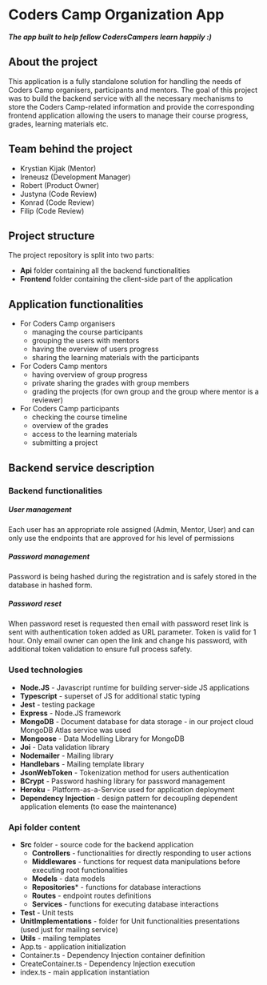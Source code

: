 
# Coders Camp Organization App
***The app built to help fellow CodersCampers learn happily :)***

## About the project
This application is a fully standalone solution for handling the needs of Coders Camp organisers, participants and mentors.
The goal of this project was to build the backend service with all the necessary mechanisms to store the Coders Camp-related information and provide the corresponding frontend application allowing the users to manage their course progress, grades, learning materials etc.

## Team behind the project
- Krystian Kijak (Mentor)
- Ireneusz (Development Manager)
- Robert (Product Owner)
- Justyna (Code Review)
- Konrad (Code Review)
- Filip (Code Review)

## Project structure
The project repository is split into two parts:
- **Api** folder containing all the backend functionalities
- **Frontend** folder containing the client-side part of the application

## Application functionalities
- For Coders Camp organisers
    - managing the course participants
    - grouping the users with mentors
    - having the overview of users progress
    - sharing the learning materials with the participants
- For Coders Camp mentors
    - having overview of group progress
    - private sharing the grades with group members
    - grading the projects (for own group and the group where mentor is a reviewer)
- For Coders Camp participants      
    - checking the course timeline
    - overview of the grades
    - access to the learning materials
    - submitting a project

## Backend service description
### Backend functionalities
##### User management
Each user has an appropriate role assigned (Admin, Mentor, User) and can only use the endpoints that are approved for his level of permissions
##### Password management
Password is being hashed during the registration and is safely stored in the database in hashed form.
##### Password reset
When password reset is requested then email with password reset link is sent with authentication token added as URL parameter. Token is valid for 1 hour. Only email owner can open the link and change his password, with additional token validation to ensure full process safety.

### Used technologies
- **Node.JS** - Javascript runtime for building server-side JS applications
- **Typescript** - superset of JS for additional static typing
- **Jest** - testing package
- **Express** - Node.JS framework
- **MongoDB** - Document database for data storage - in our project cloud MongoDB Atlas service was used
- **Mongoose** - Data Modelling Library for MongoDB
- **Joi** - Data validation library
- **Nodemailer** - Mailing library
- **Handlebars** - Mailing template library
- **JsonWebToken** - Tokenization method for users authentication
- **BCrypt** - Password hashing library for password management
- **Heroku** - Platform-as-a-Service used for application deployment
- **Dependency Injection** - design pattern for decoupling dependent application elements (to ease the maintenance)

### Api folder content
- **Src** folder - source code for the backend application
    - **Controllers** - functionalities for directly responding to user actions
    - **Middlewares** - functions for request data manipulations before executing root functionalities
    - **Models** - data models
    - **Repositories*** - functions for database interactions
    - **Routes** - endpoint routes definitions
    - **Services** - functions for executing database interactions
- **Test** - Unit tests
- **UnitImplementations** - folder for Unit functionalities presentations (used just for mailing service)
- **Utils** - mailing templates
- App.ts - application initialization
- Container.ts - Dependency Injection container definition
- CreateContainer.ts - Dependency Injection execution
- index.ts - main application instantiation
